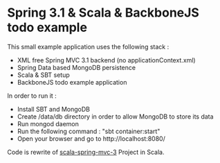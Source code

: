 Spring 3.1 & Scala & BackboneJS todo example
====================================

This small example application uses the following stack :

 * XML free Spring MVC 3.1 backend (no applicationContext.xml)
 * Spring Data based MongoDB persistence
 * Scala & SBT setup
 * BackboneJS todo example application

In order to run it :

 * Install SBT and MongoDB
 * Create /data/db directory in order to allow MongoDB to store its data
 * Run mongod daemon
 * Run the following command : "sbt container:start"
 * Open your browser and go to http://localhost:8080/


Code is rewrite of [scala-spring-mvc-3](https://github.com/robertrolandorg/scala-spring-mvc-3/) Project in Scala.
